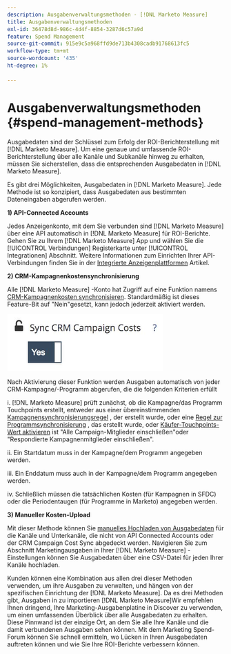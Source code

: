 ```yaml
---
description: Ausgabenverwaltungsmethoden - [!DNL Marketo Measure]
title: Ausgabenverwaltungsmethoden
exl-id: 36478d8d-986c-4d4f-8854-3287d6c57a9d
feature: Spend Management
source-git-commit: 915e9c5a968ffd9de713b4308cadb91768613fc5
workflow-type: tm+mt
source-wordcount: '435'
ht-degree: 1%

---
```


# Ausgabenverwaltungsmethoden {#spend-management-methods}

Ausgabedaten sind der Schlüssel zum Erfolg der ROI-Berichterstellung mit [!DNL Marketo Measure]. Um eine genaue und umfassende ROI-Berichterstellung über alle Kanäle und Subkanäle hinweg zu erhalten, müssen Sie sicherstellen, dass die entsprechenden Ausgabedaten in [!DNL Marketo Measure].

Es gibt drei Möglichkeiten, Ausgabedaten in [!DNL Marketo Measure]. Jede Methode ist so konzipiert, dass Ausgabedaten aus bestimmten Dateneingaben abgerufen werden.

**1) API-Connected Accounts**

Jedes Anzeigenkonto, mit dem Sie verbunden sind [!DNL Marketo Measure] über eine API automatisch in [!DNL Marketo Measure] für ROI-Berichte. Gehen Sie zu Ihrem [!DNL Marketo Measure] App und wählen Sie die [!UICONTROL Verbindungen] Registerkarte unter [!UICONTROL Integrationen] Abschnitt. Weitere Informationen zum Einrichten Ihrer API-Verbindungen finden Sie in der [Integrierte Anzeigenplattformen](/help/api-connections/utilizing-marketo-measures-api-connections/integrated-ad-platforms.md#how-to-connect-ad-platforms) Artikel.

**2) CRM-Kampagnenkostensynchronisierung**

Alle [!DNL Marketo Measure] -Konto hat Zugriff auf eine Funktion namens [CRM-Kampagnenkosten synchronisieren](/help/marketing-spend/spend-management/crm-campaign-costs.md#availability). Standardmäßig ist dieses Feature-Bit auf &quot;Nein&quot;gesetzt, kann jedoch jederzeit aktiviert werden.

![](assets/spend-management-methods-1.png)

Nach Aktivierung dieser Funktion werden Ausgaben automatisch von jeder CRM-Kampagne/-Programm abgerufen, die die folgenden Kriterien erfüllt

i. [!DNL Marketo Measure] prüft zunächst, ob die Kampagne/das Programm Touchpoints erstellt, entweder aus einer übereinstimmenden [Kampagnensynchronisierungsregel](/help/channel-tracking-and-setup/offline-channels/custom-campaign-sync.md) , der erstellt wurde, oder eine [Regel zur Programmsynchronisierung](/help/marketo-measure-and-marketo/marketo-measure-integrations-with-marketo/marketo-engage-programs-integration.md) , das erstellt wurde, oder [Käufer-Touchpoints-Wert aktivieren](/help/channel-tracking-and-setup/offline-channels/legacy-processes/syncing-offline-campaigns.md#how-to-create-a-campaign-and-sync-buyer-touchpoints) ist &quot;Alle Campaign-Mitglieder einschließen&quot;oder &quot;Respondierte Kampagnenmitglieder einschließen&quot;.

ii. Ein Startdatum muss in der Kampagne/dem Programm angegeben werden.

iii. Ein Enddatum muss auch in der Kampagne/dem Programm angegeben werden.

iv. Schließlich müssen die tatsächlichen Kosten (für Kampagnen in SFDC) oder die Periodentaugen (für Programme in Marketo) angegeben werden.

**3) Manueller Kosten-Upload**

Mit dieser Methode können Sie [manuelles Hochladen von Ausgabedaten](/help/marketing-spend/spend-management/marketing-channel-costs.md#uploading-marketing-costs) für die Kanäle und Unterkanäle, die nicht von API Connected Accounts oder der CRM Campaign Cost Sync abgedeckt werden. Navigieren Sie zum Abschnitt Marketingausgaben in Ihrer [!DNL Marketo Measure] -Einstellungen können Sie Ausgabedaten über eine CSV-Datei für jeden Ihrer Kanäle hochladen.

Kunden können eine Kombination aus allen drei dieser Methoden verwenden, um ihre Ausgaben zu verwalten, und hängen von der spezifischen Einrichtung der [!DNL Marketo Measure]. Da es drei Methoden gibt, Ausgaben in zu importieren [!DNL Marketo Measure]Wir empfehlen Ihnen dringend, Ihre Marketing-Ausgabenplatine in Discover zu verwenden, um einen umfassenden Überblick über alle Ausgabedaten zu erhalten. Diese Pinnwand ist der einzige Ort, an dem Sie alle Ihre Kanäle und die damit verbundenen Ausgaben sehen können. Mit dem Marketing Spend-Forum können Sie schnell ermitteln, wo Lücken in Ihren Ausgabedaten auftreten können und wie Sie Ihre ROI-Berichte verbessern können.
